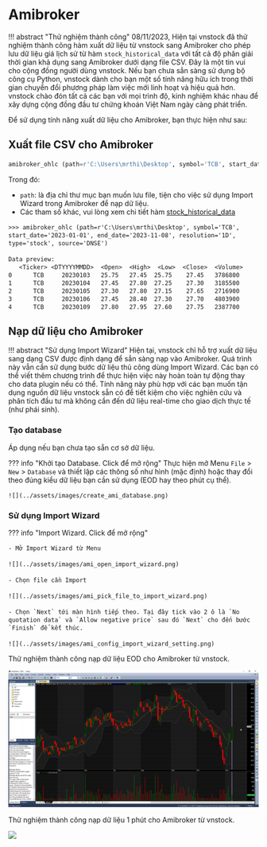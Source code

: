 # Amibroker

!!! abstract "Thử nghiệm thành công"
    08/11/2023, Hiện tại vnstock đã thử nghiệm thành công hàm xuất dữ liệu từ vnstock sang Amibroker cho phép lưu dữ liệu giá lịch sử từ hàm `stock_historical_data` với tất cả độ phân giải thời gian khả dụng sang Amibroker dưới dạng file CSV. Đây là một tin vui cho cộng đồng người dùng vnstock. Nếu bạn chưa sẳn sàng sử dụng bộ công cụ Python, vnstock dành cho bạn một số tính năng hữu ích trong thời gian chuyển đổi phương pháp làm việc mới linh hoạt và hiệu quả hơn. vnstock chào đón tất cả các bạn với mọi trình độ, kinh nghiệm khác nhau để xây dựng cộng đồng đầu tư chứng khoán Việt Nam ngày càng phát triển.

Để sử dụng tính năng xuất dữ liệu cho Amibroker, bạn thực hiện như sau:

## Xuất file CSV cho Amibroker

```python
amibroker_ohlc (path=r'C:\Users\mrthi\Desktop', symbol='TCB', start_date='2023-01-01', end_date='2023-11-08', resolution='1D', type='stock', source='DNSE')
```

Trong đó:

- `path`: là địa chỉ thư mục bạn muốn lưu file, tiện cho việc sử dụng Import Wizard trong Amibroker để nạp dữ liệu.
- Các tham số khác, vui lòng xem chi tiết hàm [stock_historical_data](https://docs.vnstock.site/functions/technical/#truy-xuat-du-lieu-gia-lich-su)

```shell
>>> amibroker_ohlc (path=r'C:\Users\mrthi\Desktop', symbol='TCB', start_date='2023-01-01', end_date='2023-11-08', resolution='1D', type='stock', source='DNSE')

Data preview:
   <Ticker> <DTYYYYMMDD>  <Open>  <High>  <Low>  <Close>  <Volume>
0      TCB     20230103   25.75   27.45  25.75    27.45   3786800
1      TCB     20230104   27.45   27.80  27.25    27.30   3185500
2      TCB     20230105   27.30   27.80  27.15    27.65   2716900
3      TCB     20230106   27.45   28.40  27.30    27.70   4803900
4      TCB     20230109   27.80   27.95  27.60    27.75   2387700
```

## Nạp dữ liệu cho Amibroker

!!! abstract "Sử dụng Import Wizard"
    Hiện tại, vnstock chỉ hỗ trợ xuất dữ liệu sang dạng CSV được định dạng để sẳn sàng nạp vào Amibroker. Quá trình này vẫn cần sử dụng bước dữ liệu thủ công dùng Import Wizard. Các bạn có thể viết thêm chương trình để thực hiện việc này hoàn toàn tự động thay cho data plugin nếu có thể. Tính năng này phù hợp với các bạn muốn tận dụng nguồn dữ liệu vnstock sẵn có để tiết kiệm cho việc nghiên cứu và phân tích đầu tư mà không cần đến dữ liệu real-time cho giao dịch thực tế (như phái sinh).

### Tạo database

Áp dụng nếu bạn chưa tạo sẵn cơ sở dữ liệu.

??? info "Khởi tạo Database. Click để mở rộng"
    Thực hiện mở Menu `File` > `New` > `Database` và thiết lập các thông số như hình (mặc định) hoặc thay đổi theo đúng kiểu dữ liệu bạn cần sử dụng (EOD hay theo phút cụ thể).

    ![](../assets/images/create_ami_database.png)

### Sử dụng Import Wizard

??? info "Import Wizard. Click để mở rộng"

    - Mở Import Wizard từ Menu

    ![](../assets/images/ami_open_import_wizard.png)

    - Chọn file cần Import

    ![](../assets/images/ami_pick_file_to_import_wizard.png)

    - Chọn `Next` tới màn hình tiếp theo. Tại đây tick vào 2 ô là `No quotation data` và `Allow negative price` sau đó `Next` cho đến bước `Finish` để kết thúc.

    ![](../assets/images/ami_config_import_wizard_setting.png)

Thử nghiệm thành công nạp dữ liệu EOD cho Amibroker từ vnstock.

![](../assets/images/EOD_ohlccdata_amibroker_TCB.png)

Thử nghiệm thành công nạp dữ liệu 1 phút cho Amibroker từ vnstock.

![](../assets/images/1_min_ohlccdata_amibroker_TCB.png)